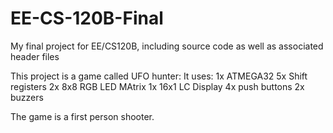 EE-CS-120B-Final
================

My final project for EE/CS120B, including source code as well as associated header files

This project is a game called UFO hunter:
It uses:
1x ATMEGA32
5x Shift registers
2x 8x8 RGB LED MAtrix
1x 16x1 LC Display
4x push buttons
2x buzzers

The game is a first person shooter.
